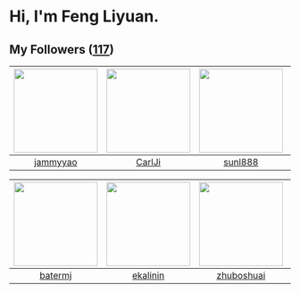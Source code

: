 # Hi, I'm Feng Liyuan.

## My Followers ([117](https://github.com/SunRunAway?tab=followers))

| <img src="https://avatars.githubusercontent.com/u/38520451?v=4" width="150" height="150" /> | <img src="https://avatars.githubusercontent.com/u/10810759?v=4" width="150" height="150" /> | <img src="https://avatars.githubusercontent.com/u/9254545?v=4" width="150" height="150" /> | <img src="https://avatars.githubusercontent.com/u/1204301?v=4" width="150" height="150" /> |
| :-----------------------------------------------------------------------------------------: | :-----------------------------------------------------------------------------------------: | :----------------------------------------------------------------------------------------: | :----------------------------------------------------------------------------------------: |
|                           [jammyyao](https://github.com/jammyyao)                           |                             [CarlJi](https://github.com/CarlJi)                             |                            [sunl888](https://github.com/sunl888)                           |                            [longbai](https://github.com/longbai)                           |

| <img src="https://avatars.githubusercontent.com/u/250445?v=4" width="150" height="150" /> | <img src="https://avatars.githubusercontent.com/u/234891?v=4" width="150" height="150" /> | <img src="https://avatars.githubusercontent.com/u/10694566?v=4" width="150" height="150" /> | <img src="https://avatars.githubusercontent.com/u/26373840?v=4" width="150" height="150" /> |
| :---------------------------------------------------------------------------------------: | :---------------------------------------------------------------------------------------: | :-----------------------------------------------------------------------------------------: | :-----------------------------------------------------------------------------------------: |
|                           [batermj](https://github.com/batermj)                           |                          [ekalinin](https://github.com/ekalinin)                          |                         [zhuboshuai](https://github.com/zhuboshuai)                         |                           [royswale](https://github.com/royswale)                           |